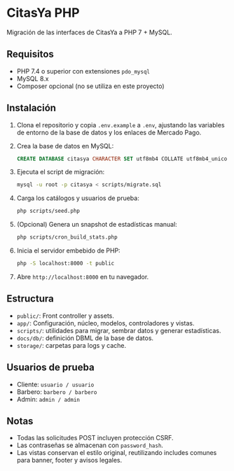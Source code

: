 # CitasYa PHP

Migración de las interfaces de CitasYa a PHP 7 + MySQL.

## Requisitos

- PHP 7.4 o superior con extensiones `pdo_mysql`
- MySQL 8.x
- Composer opcional (no se utiliza en este proyecto)

## Instalación

1. Clona el repositorio y copia `.env.example` a `.env`, ajustando las variables de entorno de la base de datos y los enlaces de Mercado Pago.
2. Crea la base de datos en MySQL:

   ```sql
   CREATE DATABASE citasya CHARACTER SET utf8mb4 COLLATE utf8mb4_unicode_ci;
   ```

3. Ejecuta el script de migración:

   ```bash
   mysql -u root -p citasya < scripts/migrate.sql
   ```

4. Carga los catálogos y usuarios de prueba:

   ```bash
   php scripts/seed.php
   ```

5. (Opcional) Genera un snapshot de estadísticas manual:

   ```bash
   php scripts/cron_build_stats.php
   ```

6. Inicia el servidor embebido de PHP:

   ```bash
   php -S localhost:8000 -t public
   ```

7. Abre `http://localhost:8000` en tu navegador.

## Estructura

- `public/`: Front controller y assets.
- `app/`: Configuración, núcleo, modelos, controladores y vistas.
- `scripts/`: utilidades para migrar, sembrar datos y generar estadísticas.
- `docs/db/`: definición DBML de la base de datos.
- `storage/`: carpetas para logs y cache.

## Usuarios de prueba

- Cliente: `usuario / usuario`
- Barbero: `barbero / barbero`
- Admin: `admin / admin`

## Notas

- Todas las solicitudes POST incluyen protección CSRF.
- Las contraseñas se almacenan con `password_hash`.
- Las vistas conservan el estilo original, reutilizando includes comunes para banner, footer y avisos legales.
